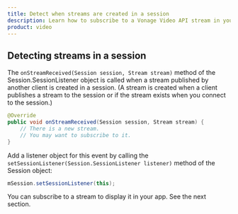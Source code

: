 ```yaml
---
title: Detect when streams are created in a session
description: Learn how to subscribe to a Vonage Video API stream in your Android application. Once you have connected to a session, you can subscribe to a stream to view video, audio, and signalling data.
product: video
---
```


## Detecting streams in a session

The `onStreamReceived(Session session, Stream stream)` method of the Session.SessionListener object is called when a stream published by another client is created in a session. (A stream is created when a client publishes a stream to the session or if the stream exists when you connect to the session.)

```java
@Override
public void onStreamReceived(Session session, Stream stream) {
    // There is a new stream.
    // You may want to subscribe to it.
}
```    

Add a listener object for this event by calling the `setSessionListener(Session.SessionListener listener)` method of the Session object:

```java
mSession.setSessionListener(this);
```

You can subscribe to a stream to display it in your app. See the next section.
